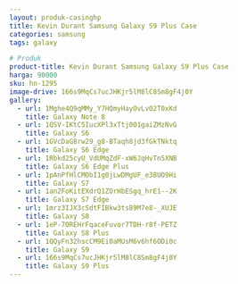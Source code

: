 ```yaml
---
layout: produk-casinghp
title: Kevin Durant Samsung Galaxy S9 Plus Case
categories: samsung
tags: galaxy

# Produk
product-title: Kevin Durant Samsung Galaxy S9 Plus Case
harga: 90000
sku: hn-1295
image-drive: 166s9MqCs7ucJHKjr5lM8lC8Sm8gF4j0Y
gallery:
  - url: 1Mghe4Q9qMMy_Y7HQmyHayOvLvO2T0xKd
    title: Galaxy Note 8
  - url: 1QSV-IKtC5IucXPl3xTtj0O1gaiZMzNvG
    title: Galaxy S6
  - url: 1GVcDaG8rw29_g8-BTaqh8jd3fGkTNktq
    title: Galaxy S6 Edge
  - url: 1Rbkd25cyU_VdUMqZdF-xW6JqHvTn5XNB
    title: Galaxy S6 Edge Plus
  - url: 1pAnPfHlCMObI1g0jLwDMgUF_e38UO9Hi
    title: Galaxy S7
  - url: 1an2FoKitEXdrQ1ZOrHbESgq_hrE1--2K
    title: Galaxy S7 Edge
  - url: 1mrz3IJX3cSdtFIBkw3ts89M7e8-_XUJE
    title: Galaxy S8
  - url: 1eP-7OREHrFqaceFuvor7TDH-r8f-PETZ
    title: Galaxy S8 Plus
  - url: 1QQyFn32hscCM9Ei0aMUsM6v6hf6ODi0c
    title: Galaxy S9
  - url: 166s9MqCs7ucJHKjr5lM8lC8Sm8gF4j0Y
    title: Galaxy S9 Plus
---
```

